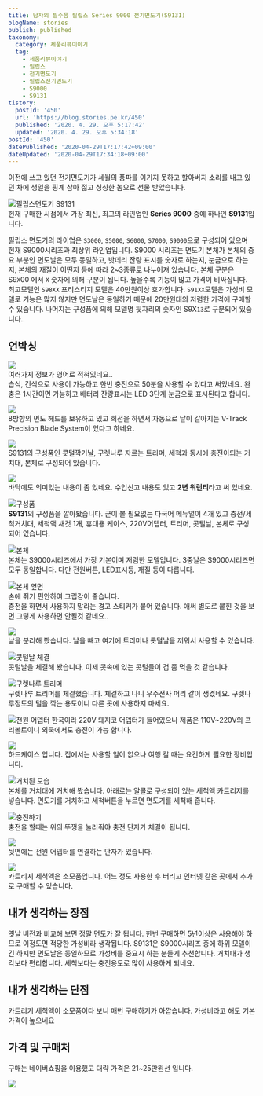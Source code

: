 ```yaml
---
title: 남자의 필수품 필립스 Series 9000 전기면도기(S9131)
blogName: stories
publish: published
taxonomy:
  category: 제품리뷰이야기
  tag:
    - 제품리뷰이야기
    - 필립스
    - 전기면도기
    - 필립스전기면도기
    - S9000
    - S9131
tistory:
  postId: '450'
  url: 'https://blog.stories.pe.kr/450'
  published: '2020. 4. 29. 오후 5:17:42'
  updated: '2020. 4. 29. 오후 5:34:18'
postId: '450'
datePublished: '2020-04-29T17:17:42+09:00'
dateUpdated: '2020-04-29T17:34:18+09:00'
---
```




이전에 쓰고 있던 전기면도기가 세월의 풍파를 이기지 못하고 할아버지 소리를 내고 있던 차에 생일을 핑계 삼아 젊고 싱싱한 놈으로 선물 받았습니다. 

![필립스면도기 S9131](images/2020-04-29-16-24-12.png)   
현재 구매한 시점에서 가장 최신, 최고의 라인업인 **Series 9000** 중에 하나인 **S9131**입니다. 

필립스 면도기의 라이업은 `S3000`, `S5000`, `S6000`, `S7000`, `S9000`으로 구성되어 있으며 현재 S9000시리즈과 최상위 라인업입니다. 
S9000 시리즈는 면도기 본체가 본체의 중요 부분인 면도날은 모두 동일하고,  밧데리 잔량 표시를 숫자로 하는지, 눈금으로 하는지, 본체의 재질이 어떤지 등에 따라 2~3종류로 나누어져 있습니다. 본체 구분은 S9`X`00 에서 `X` 숫자에 의해 구분이 됩니다. 높을수록 기능이 많고 가격이 비싸집니다. 최고모델인 `S98XX` 프리스티지 모델은 40만원이상 호가합니다. `S91XX`모델은 가성비 모델로 기능은 많지 않지만 면도날은 동일하기 때문에 20만원대의 저렴한 가격에 구매할 수 있습니다. 
나머지는 구성품에 의해 모델명 뒷자리의 숫자인 S9X`13`로 구분되어 있습니다.. 


## 언박싱  
![](images/2020-04-29-16-48-59.png)  
여러가지 정보가 영어로 적혀있네요..  
습식, 건식으로 사용이 가능하고 한번 충전으로 50분을 사용할 수 있다고 써있네요. 
완충은 1시간이면 가능하고 배터리 잔량표시는 LED 3단계 눈금으로 표시된다고 합니다. 

![](images/2020-04-29-16-50-48.png)  
8방향의 면도 헤드를 보유하고 있고 회전을 하면서 자동으로 날이 갈아지는 V-Track Precision Blade System이 있다고 하네요.

![](images/2020-04-29-16-52-25.png)  
S9131의 구성품인 콧털깍기날, 구렛나루 자르는 트리머, 세척과 동시에 충전이되는 거치대, 본체로 구성되어 있습니다. 

![](images/2020-04-29-16-54-04.png)  
바닥에도 의미있는 내용이 좀 있네요. 수입신고 내용도 있고  **2년 워런티**라고 써 있네요. 


![구성품](images/2020-04-29-16-55-17.png)  
**S9131**의 구성품을 깔아봤습니다. 굳이 볼 필요없는 다국어 메뉴얼이 4개 있고 충전/세척거치대, 세척액 새것 1개, 휴대용 케이스, 220V어뎁터, 트리머, 콧털날, 본체로 구성되어 있습니다. 

![본체](images/2020-04-29-16-57-30.png)  
본체는 S9000시리즈에서 가장 기본이며 저렴한 모델입니다. 3중날은 S9000시리즈면 모두 동일합니다. 다만 전원버튼, LED표시등, 재질 등이 다릅니다.  

![본체 옆면](images/2020-04-29-16-59-33.png)  
손에 쥐기 편안하여 그립감이 좋습니다.  
충전을 하면서 사용하지 말라는 경고 스티커가 붙어 있습니다. 애써 별도로 붙힌 것을 보면 그렇게 사용하면 안될것 같네요..

![](images/2020-04-29-17-01-13.png)  
날을 분리해 봤습니다. 날을 빼고 여기에 트리머나 콧털날을 끼워서 사용할 수 있습니다. 

![콧털날 체결](images/2020-04-29-17-01-50.png)  
콧털날을 체결해 봤습니다. 이제 콧속에 있는 콧털들이 겁 좀 먹을 것 같습니다. 


![구렛나루 트리머](images/2020-04-29-17-03-04.png)  
구렛나루 트리머를 체결했습니다. 체결하고 나니 우주전사 머리 같이 생겼네요. 구렛나루정도의 털을 깍는 용도이니 다른 곳에 사용하지 마세요.

![전원 어뎁터](images/2020-04-29-17-04-50.png)
한국이라 220V 돼지코 어뎁터가 들어있으나 제품은 110V~220V의 프리볼트이니 외쿡에서도 충전이 가능 합니다.  

![](images/2020-04-29-17-07-29.png)  
하드케이스 입니다. 집에서는 사용할 일이 없으나 여행 갈 때는 요긴하게 필요한 장비입니다. 

![거치된 모습](images/2020-04-29-17-08-18.png)  
본체를 거치대에 거치해 봤습니다. 아래로는 알콜로 구성되어 있는 세척액 카트리지를 넣습니다. 
면도기를 거치하고 세척버튼을 누르면 면도기를 세척해 줍니다.  

![충전하기](images/2020-04-29-17-10-00.png)  
충전을 할때는 위의 뚜껑을 눌러줘야 충전 단자가 체결이 됩니다. 

![](images/2020-04-29-17-11-11.png)  
뒷면에는 전원 어뎁터를 연결하는 단자가 있습니다.  

![](images/2020-04-29-17-11-40.png)  
카트리지 세척액은 소모품입니다. 어느 정도 사용한 후 버리고 인터넷 같은 곳에서 추가로 구매할 수 있습니다. 


## 내가 생각하는 장점  
옛날 버전과 비교해 보면 정말 면도가 잘 됩니다. 
한번 구매하면 5년이상은 사용해야 하므로 이정도면 적당한 가성비라 생각됩니다. 
S9131은 S9000시리즈 중에 하위 모델이긴 하지만 면도날은 동일하므로 가성비를 중요시 하는 분들게 추천합니다. 
거치대가 생각보다 편리합니다. 세척보다는 충전용도로 많이 사용하게 되네요. 

## 내가 생각하는 단점  
카트리기 세척액이 소모품이다 보니 매번 구매하기가 아깝습니다. 
가성비라고 해도 기본 가격이 높으네요


## 가격 및 구매처  
구매는 네이버쇼핑을 이용했고 대략 가격은 21~25만원선 입니다.  

![](images/2020-04-29-17-16-40.png)  

